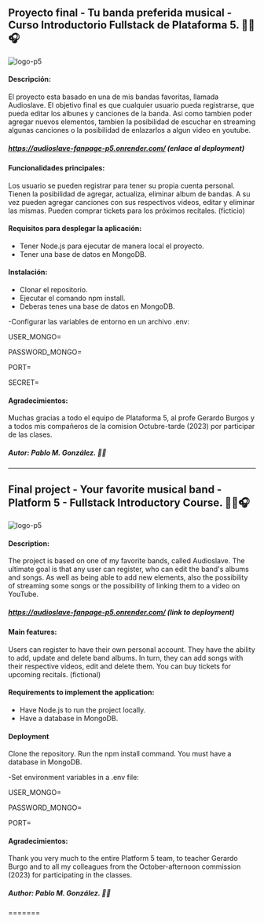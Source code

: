 ## Proyecto final - Tu banda preferida musical - Curso Introductorio Fullstack de Plataforma 5. 🎸🎶🎧
![logo-p5](https://i.imgur.com/zuBSE5n.jpg)

#### Descripción:
El proyecto esta basado en una de mis bandas favoritas, llamada Audioslave.
El objetivo final es que cualquier usuario pueda registrarse, que pueda editar los albunes y canciones de la banda. Asi como tambien poder agregar nuevos elementos, tambien la posibilidad de escuchar en streaming algunas canciones o la posibilidad de enlazarlos a algun video en youtube.

##### https://audioslave-fanpage-p5.onrender.com/ (enlace al deployment)

#### Funcionalidades principales:
Los usuario se pueden registrar para tener su propia cuenta personal.
Tienen la posibilidad de agregar, actualiza, eliminar album de bandas.
A su vez pueden agregar canciones con sus respectivos videos, editar y eliminar las mismas.
Pueden comprar tickets para los próximos recitales. (ficticio)

#### Requisitos para desplegar la aplicación:
- Tener Node.js para ejecutar de manera local el proyecto.
- Tener una base de datos en MongoDB.


#### Instalación:
- Clonar el repositorio.
- Ejecutar el comando npm install.
- Deberas tenes una base de datos en MongoDB.

-Configurar las variables de entorno en un archivo .env:

USER_MONGO=

PASSWORD_MONGO=

PORT=

SECRET=

#### Agradecimientos:
Muchas gracias a todo el equipo de Plataforma 5, al profe Gerardo Burgos y a todos mis compañeros de la comision Octubre-tarde (2023) por participar de las clases.

##### Autor: Pablo M. González. 👩‍💻

------------

## Final project - Your favorite musical band - Platform 5 - Fullstack Introductory Course. 🎸🎶🎧
![logo-p5](https://i.imgur.com/zuBSE5n.jpg)

#### Description:
The project is based on one of my favorite bands, called Audioslave.
The ultimate goal is that any user can register, who can edit the band's albums and songs. As well as being able to add new elements, also the possibility of streaming some songs or the possibility of linking them to a video on YouTube.

##### https://audioslave-fanpage-p5.onrender.com/ (link to deployment)

#### Main features:
Users can register to have their own personal account.
They have the ability to add, update and delete band albums.
In turn, they can add songs with their respective videos, edit and delete them.
You can buy tickets for upcoming recitals. (fictional)

#### Requirements to implement the application:
- Have Node.js to run the project locally.
- Have a database in MongoDB.

#### Deployment

Clone the repository.
Run the npm install command.
You must have a database in MongoDB.

-Set environment variables in a .env file:

USER_MONGO=

PASSWORD_MONGO=

PORT=

#### Agradecimientos:
Thank you very much to the entire Platform 5 team, to teacher Gerardo Burgo and to all my colleagues from the October-afternoon commission (2023) for participating in the classes.

##### Author: Pablo M. González. 👩‍💻
=======
